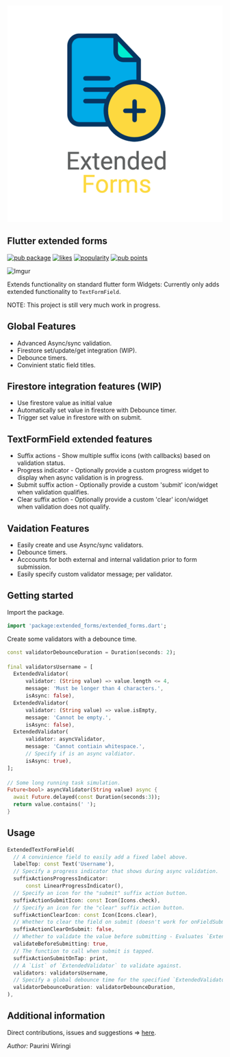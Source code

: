 <!-- 
This README describes the package. If you publish this package to pub.dev,
this README's contents appear on the landing page for your package.

For information about how to write a good package README, see the guide for
[writing package pages](https://dart.dev/guides/libraries/writing-package-pages). 

For general information about developing packages, see the Dart guide for
[creating packages](https://dart.dev/guides/libraries/create-library-packages)
and the Flutter guide for
[developing packages and plugins](https://flutter.dev/developing-packages). 
-->

![Logo](https://github.com/p4-k4/flutter_extended_forms/blob/57ac4e7e36ffe6900492a6538af994b5806d8120/logo.png)
## Flutter extended forms

[![pub package](https://img.shields.io/pub/v/sentry.svg)](https://pub.dev/packages/extended_forms)
[![likes](https://badges.bar/sentry/likes)](https://pub.dev/packages/extended_forms/score)
[![popularity](https://badges.bar/sentry/popularity)](https://pub.dev/packages/extended_forms/score)
[![pub points](https://badges.bar/sentry/pub%20points)](https://pub.dev/packages/extended_forms/score)

![Imgur](https://i.imgur.com/EB44I9D.gif)

Extends functionality on standard flutter form Widgets:
Currently only adds extended functionality to `TextFormField`.

NOTE: This project is still very much work in progress.

## Global Features
- Advanced Async/sync validation.
- Firestore set/update/get integration (WIP).
- Debounce timers.
- Convinient static field titles.

## Firestore integration features (WIP)
- Use firestore value as initial value
- Automatically set value in firestore with Debounce timer.
- Trigger set value in firestore with on submit.

## TextFormField extended features
- Suffix actions - Show multiple suffix icons (with callbacks) based on validation status.
- Progress indicator - Optionally provide a custom progress widget to display when async validation is in progress.
- Submit suffix action - Optionally provide a custom 'submit' icon/widget when validation qualifies.
- Clear suffix action - Optionally provide a custom 'clear' icon/widget when validation does not qualify.

## Vaidation Features
- Easily create and use Async/sync validators.
- Debounce timers.
- Acccounts for both external and internal validation prior to form submission.
- Easily specify custom validator message; per validator.

## Getting started
Import the package.
```dart
import 'package:extended_forms/extended_forms.dart';
```

Create some validators with a debounce time.
```dart
const validatorDebounceDuration = Duration(seconds: 2);

final validatorsUsername = [
  ExtendedValidator(
      validator: (String value) => value.length <= 4,
      message: 'Must be longer than 4 characters.',
      isAsync: false),
  ExtendedValidator(
      validator: (String value) => value.isEmpty,
      message: 'Cannot be empty.',
      isAsync: false),
  ExtendedValidator(
      validator: asyncValidator,
      message: 'Cannot contiain whitespace.',
      // Specify if is an async valdiator.
      isAsync: true),
];

// Some long running task simulation.
Future<bool> asyncValidator(String value) async {
  await Future.delayed(const Duration(seconds:3));
  return value.contains(' ');
}
```

## Usage
```dart
ExtendedTextFormField(
  // A convinience field to easily add a fixed label above.
  labelTop: const Text('Username'),
  // Specify a progress indicator that shows during async validation.
  suffixActionsProgressIndicator:
      const LinearProgressIndicator(),
  // Specify an icon for the "submit" suffix action button.
  suffixActionSubmitIcon: const Icon(Icons.check),
  // Specify an icon for the "clear" suffix action button.
  suffixActionClearIcon: const Icon(Icons.clear),
  // Whether to clear the field on submit (doesn't work for onFieldSubmitted).
  suffixActionClearOnSubmit: false,
  // Whether to validate the value before submitting - Evaluates `ExtendedValidator`'s.
  validateBeforeSubmitting: true,
  // The function to call when submit is tapped.
  suffixActionSubmitOnTap: print,
  // A `List` of `ExtendedValidator` to validate against.
  validators: validatorsUsername,
  // Specify a global debounce time for the specified `ExtendedValidator`'s.
  validatorDebounceDuration: validatorDebounceDuration,
),
```

## Additional information
Direct contributions, issues and suggestions => [here](https://github.com/p4-k4/flutter_extended_forms).

*Author:* Paurini Wiringi
